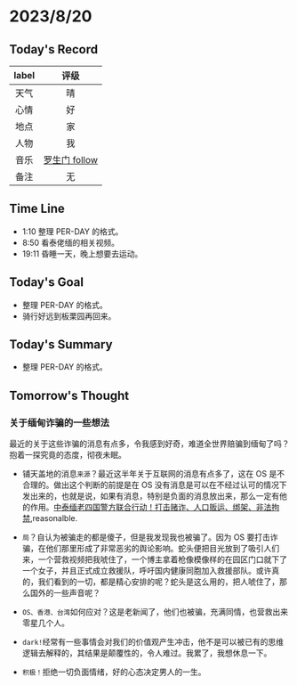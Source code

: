 # 2023/8/20  
## Today's Record
|label|评级|
|:-:|:-:|
|天气|晴|
|心情|好|
|地点|家|
|人物|我|
|音乐|[罗生门 follow](https://music.163.com/song?id=1456890009&userid=568230449)|
|备注|无|

## Time Line
+ 1:10 整理 PER-DAY 的格式。
+ 8:50 看泰佬缅的相关视频。
+ 19:11 昏睡一天，晚上想要去运动。
  
## Today's Goal
+ 整理 PER-DAY 的格式。
+ 骑行好远到板栗园再回来。
  
## Today's Summary
+ 整理 PER-DAY 的格式。

## Tomorrow's Thought
### 关于缅甸诈骗的一些想法
最近的关于这些诈骗的消息有点多，令我感到好奇，难道全世界赔骗到缅甸了吗？ 抱着一探究竟的态度，彻夜未眠。

+ 铺天盖地的消息`来源`？最近这半年关于互联网的消息有点多了，这在 OS 是不合理的。做出这个判断的前提是在 OS 没有消息是可以在不经过认可的情况下发出来的，也就是说，如果有消息，特别是负面的消息放出来，那么一定有他的作用。[中泰缅老四国警方联合行动！打击赌诈、人口贩运、绑架、非法拘禁](https://baijiahao.baidu.com/s?id=1774572836148245924&wfr=spider&for=pc),reasonalble.
  
  
+ `局`？自认为被骗走的都是傻子，但是我发现我也被骗了。因为 OS 要打击诈骗，在他们那里形成了非常恶劣的舆论影响。蛇头便把目光放到了吸引人们来，一个营救视频把我唬住了，一个博主拿着枪像模像样的在园区门口就下了一个女子，并且正式成立救援队，呼吁国内健康同胞加入救援部队。或许真的，我们看到的一切，都是精心安排的呢？蛇头是这么用的，把人唬住了，那么国外的一些声音呢？
+ `OS、香港、台湾`如何应对？这是老新闻了，他们也被骗，充满同情，也营救出来零星几个人。
+ `dark!`经常有一些事情会对我们的价值观产生冲击，他不是可以被已有的思维逻辑去解释的，其结果是颠覆性的，令人难过。我累了，我想休息一下。
+ `积极！`拒绝一切负面情绪，好的心态决定男人的一生。